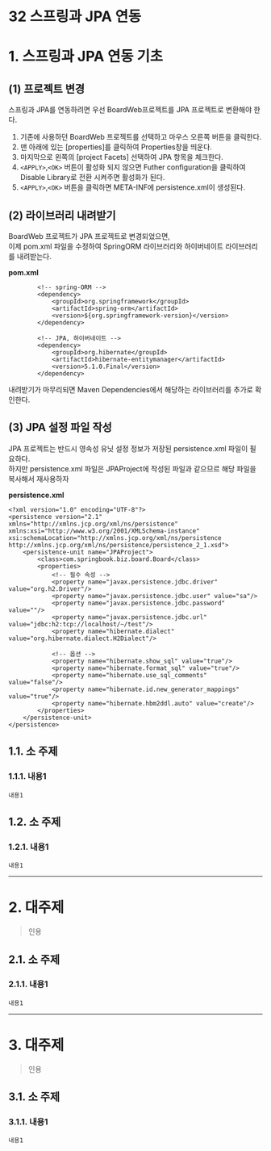 32 스프링과 JPA 연동
=======================
# 1. 스프링과 JPA 연동 기초  
## (1) 프로젝트 변경    
스프링과 JPA를 연동하려면 우선 BoardWeb프로젝트를 JPA 프로젝트로 변환해야 한다.      
     
1. 기존에 사용하던 BoardWeb 프로젝트를 선택하고 마우스 오른쪽 버튼을 클릭한다.      
2. 맨 아래에 있는 [properties]를 클릭하여 Properties창을 띄운다.      
3. 마지막으로 왼쪽의 [project Facets] 선택하여 JPA 항목을 체크한다.        
4. ```<APPLY>```,```<OK>``` 버튼이 활성화 되지 않으면 Futher configuration을 클릭하여     
Disable Library로 전환 시켜주면 활성화가 된다.   
5. ```<APPLY>```,```<OK>``` 버튼을 클릭하면 META-INF에 persistence.xml이 생성된다.  
  
## (2) 라이브러리 내려받기
BoardWeb 프로젝트가 JPA 프로젝트로 변경되었으면,  
이제 pom.xml 파일을 수정하여 SpringORM 라이브러리와 하이버네이트 라이브러리를 내려받는다.  
   
**pom.xml**
```
		<!-- spring-ORM -->
		<dependency>
			<groupId>org.springframework</groupId>
			<artifactId>spring-orm</artifactId>
			<version>${org.springframework-version}</version>
		</dependency>
    
		<!-- JPA, 하이버네이트 -->
		<dependency>
			<groupId>org.hibernate</groupId>
			<artifactId>hibernate-entitymanager</artifactId>
			<version>5.1.0.Final</version>
		</dependency>
```
내려받기가 마무리되면 Maven Dependencies에서 해당하는 라이브러리를 추가로 확인한다.  
   
## (3) JPA 설정 파일 작성  
JPA 프로젝트는 반드시 영속성 유닛 설정 정보가 저장된 persistence.xml 파일이 필요하다.  
하지만 persistence.xml 파일은 JPAProject에 작성된  파일과 같으므르 해당 파일을 복사해서 재사용하자    
    
**persistence.xml**    
```
<?xml version="1.0" encoding="UTF-8"?>
<persistence version="2.1" xmlns="http://xmlns.jcp.org/xml/ns/persistence" xmlns:xsi="http://www.w3.org/2001/XMLSchema-instance" xsi:schemaLocation="http://xmlns.jcp.org/xml/ns/persistence http://xmlns.jcp.org/xml/ns/persistence/persistence_2_1.xsd">
	<persistence-unit name="JPAProject">
		<class>com.springbook.biz.board.Board</class>
		<properties>
			<!-- 필수 속성 -->
			<property name="javax.persistence.jdbc.driver" value="org.h2.Driver"/>
			<property name="javax.persistence.jdbc.user" value="sa"/>
			<property name="javax.persistence.jdbc.password" value=""/>
			<property name="javax.persistence.jdbc.url" value="jdbc:h2:tcp://localhost/~/test"/>	
			<property name="hibernate.dialect" value="org.hibernate.dialect.H2Dialect"/>
			
			<!-- 옵션 -->
			<property name="hibernate.show_sql" value="true"/>
			<property name="hibernate.format_sql" value="true"/>
			<property name="hibernate.use_sql_comments" value="false"/>
			<property name="hibernate.id.new_generator_mappings" value="true"/>
			<property name="hibernate.hbm2ddl.auto" value="create"/>
		</properties>
	</persistence-unit>
</persistence>
```
  
## 1.1. 소 주제
### 1.1.1. 내용1
```
내용1
```
## 1.2. 소 주제
### 1.2.1. 내용1
```
내용1
```

***
# 2. 대주제
> 인용
## 2.1. 소 주제
### 2.1.1. 내용1
```
내용1
```   

***
# 3. 대주제
> 인용
## 3.1. 소 주제
### 3.1.1. 내용1
```
내용1
```
